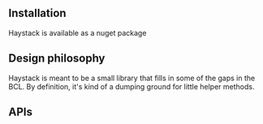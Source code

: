 ## Installation
Haystack is available as a nuget package

## Design philosophy
Haystack is meant to be a small library that fills in some of the gaps in the BCL. By definition, it's kind of a dumping ground for little helper methods.

## APIs
